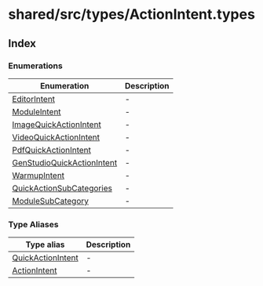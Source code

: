# shared/src/types/ActionIntent.types

## Index

### Enumerations

| Enumeration | Description |
| ------ | ------ |
| [EditorIntent](enumerations/editor-intent.md) | - |
| [ModuleIntent](enumerations/module-intent.md) | - |
| [ImageQuickActionIntent](enumerations/image-quick-action-intent.md) | - |
| [VideoQuickActionIntent](enumerations/video-quick-action-intent.md) | - |
| [PdfQuickActionIntent](enumerations/pdf-quick-action-intent.md) | - |
| [GenStudioQuickActionIntent](enumerations/gen-studio-quick-action-intent.md) | - |
| [WarmupIntent](enumerations/warmup-intent.md) | - |
| [QuickActionSubCategories](enumerations/quick-action-sub-categories.md) | - |
| [ModuleSubCategory](enumerations/module-sub-category.md) | - |

### Type Aliases

| Type alias | Description |
| ------ | ------ |
| [QuickActionIntent](type-aliases/quick-action-intent.md) | - |
| [ActionIntent](type-aliases/action-intent.md) | - |
